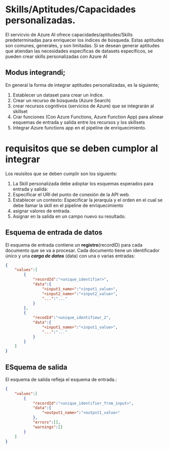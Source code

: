 # Skills/Aptitudes/Capacidades personalizadas.

El servicvio de Azure AI ofrece capacidades/aptitudes/Skills predeterminadas para enriquecer los índices de búsqueda. Estas aptitudes son comunes, generales, y son limitadas. Si se desean generar aptitudes que atiendan las necesidades específicas de datasets específicos, se pueden crear skills personalizadas con Azure AI

## Modus integrandi;

En general la forma de integrar aptitudes personalizadas, es la siguiente;

1. Establecer un dataset para crear un índice.
2. Crear un recurso de búsqueda (Azure Search)
3. crear recursos cognitivos (servicios de Azure) que se integrarán al skillset
4. Crar funciones (Con Azure Functions, Azure Function App) para alinear esquemas de entrada y salida entre los recursos y los skillsets
5. Integrar Azure functions app en el pipeline de enriquecimiento.

# requisitos que se deben cumplor al integrar

Los reuisitos que se deben cumplir son los siguients:

1. La Skill personalizada debe adoptar los esquemas esperados para entrada y salida:
2. Especificar el URI del punto de conexión de la API web. 
3. Establecer un contexto: Especificar la jerarquía y el orden en el cual se debe llamar la skill en el pipeline de enriquecimiento
4. asignar valores de entrada.
5. Asignar en la salida en un campo nuevo su resultado.


## Esquema de entrada de datos
El esquema de entrada contiene un **registro**(recordID) para cada documento que se va a procesar. Cada documento tiene un identificador único y una ***carga de datos*** (data) con una o varias entradas:
```json
{
    "values":[
        {
            "recordId":"<unique_identifier>",
            "data":{
                "<input1_name>":"<input1_value>",
                "<input2_name>":"<input2_value>",
                "...":"..."
            }
        },
        {
            "recodId":"<unique_identifiewr_2",
            "data":{
                "<input1_name>":"<input1_value>",
                "...":"..."
            }
        }
    ]
}
```

## ESquema de salida

El esquema de salida refleja el esquema de entrada.:

```json
{
    "values":[
        {
            "recordId":"<unique_identifier_from_input>",
            "data":{
                "<output1_name>":"<output1_value>"
            },
            "errors":[],
            "warnings":[]
        }
    ]
}
```
